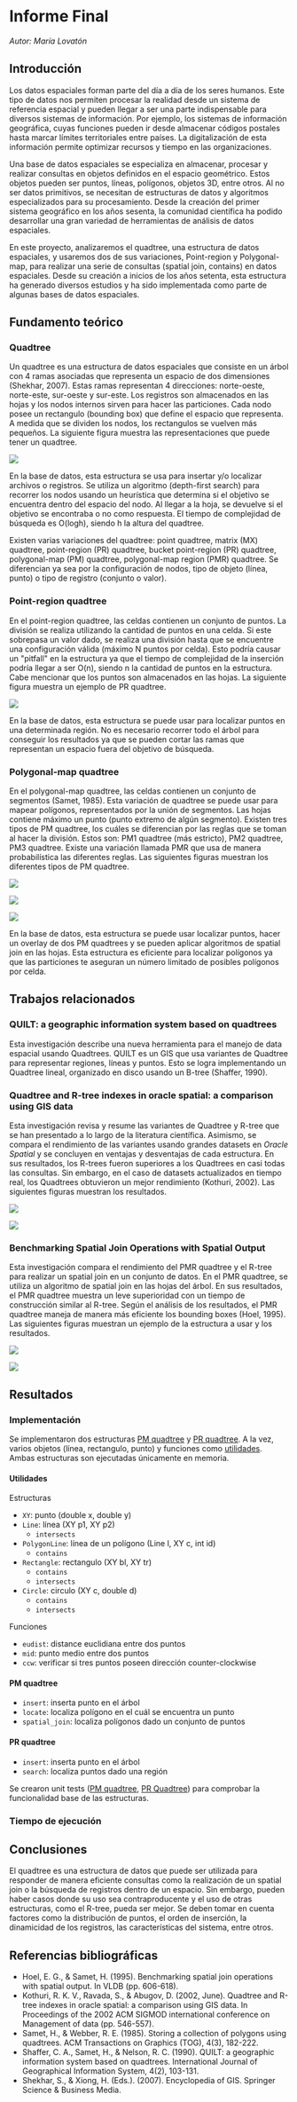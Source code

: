 # Informe Final

_Autor: María Lovatón_

## Introducción

Los datos espaciales forman parte del día a día de los seres humanos. Este tipo de datos nos permiten procesar la realidad desde un sistema de referencia espacial y pueden llegar a ser una parte indispensable para diversos sistemas de información. Por ejemplo, los sistemas de información geográfica, cuyas funciones pueden ir desde almacenar códigos postales hasta marcar límites territoriales entre países. La digitalización de esta información permite optimizar recursos y tiempo en las organizaciones.

Una base de datos espaciales se especializa en almacenar, procesar y realizar consultas en objetos definidos en el espacio geométrico. Estos objetos pueden ser puntos, líneas, polígonos, objetos 3D, entre otros. Al no ser datos primitivos, se necesitan de estructuras de datos y algoritmos especializados para su procesamiento. Desde la creación del primer sistema geográfico en los años sesenta, la comunidad científica ha podido desarrollar una gran variedad de herramientas de análisis de datos espaciales.

En este proyecto, analizaremos el quadtree, una estructura de datos espaciales, y usaremos dos de sus variaciones, Point-region y Polygonal-map, para realizar una serie de consultas (spatial join, contains) en datos espaciales. Desde su creación a inicios de los años setenta, esta estructura ha generado diversos estudios y ha sido implementada como parte de algunas bases de datos espaciales.

## Fundamento teórico

### Quadtree

Un quadtree es una estructura de datos espaciales que consiste en un árbol con 4 ramas asociadas que representa un espacio de dos dimensiones (Shekhar, 2007). Estas ramas representan 4 direcciones: norte-oeste, norte-este, sur-oeste y sur-este. Los registros son almacenados en las hojas y los nodos internos sirven para hacer las particiones. Cada nodo posee un rectangulo (bounding box) que define el espacio que representa. A medida que se dividen los nodos, los rectangulos se vuelven más pequeños. La siguiente figura muestra las representaciones que puede tener un quadtree.

![](images/quadtree.png)

En la base de datos, esta estructura se usa para insertar y/o localizar archivos o registros. Se utiliza un algoritmo (depth-first search) para recorrer los nodos usando un heurística que determina si el objetivo se encuentra dentro del espacio del nodo. Al llegar a la hoja, se devuelve si el objetivo se encontraba o no como respuesta. El tiempo de complejidad de búsqueda es O(logh), siendo h la altura del quadtree.

Existen varias variaciones del quadtree: point quadtree, matrix (MX) quadtree, point-region (PR) quadtree, bucket point-region (PR) quadtree, polygonal-map (PM) quadtree, polygonal-map region (PMR) quadtree. Se diferencian ya sea por la configuración de nodos, tipo de objeto (línea, punto) o tipo de registro (conjunto o valor).

### Point-region quadtree

En el point-region quadtree, las celdas contienen un conjunto de puntos. La división se realiza utilizando la cantidad de puntos en una celda. Si este sobrepasa un valor dado, se realiza una división hasta que se encuentre una configuración válida (máximo N puntos por celda). Esto podría causar un "pitfall" en la estructura ya que el tiempo de complejidad de la inserción podría llegar a ser O(n), siendo n la cantidad de puntos en la estructura. Cabe mencionar que los puntos son almacenados en las hojas. La siguiente figura muestra un ejemplo de PR quadtree.

![](images/prquadtree.png)

En la base de datos, esta estructura se puede usar para localizar puntos en una determinada región. No es necesario recorrer todo el árbol para conseguir los resultados ya que se pueden cortar las ramas que representan un espacio fuera del objetivo de búsqueda.

### Polygonal-map quadtree

En el polygonal-map quadtree, las celdas contienen un conjunto de segmentos (Samet, 1985). Esta variación de quadtree se puede usar para mapear polígonos, representados por la unión de segmentos. Las hojas contiene máximo un punto (punto extremo de algún segmento). Existen tres tipos de PM quadtree, los cuáles se diferencian por las reglas que se toman al hacer la división. Estos son: PM1 quadtree (más estricto), PM2 quadtree, PM3 quadtree. Existe una variación llamada PMR que usa de manera probabilística las diferentes reglas. Las siguientes figuras muestran los diferentes tipos de PM quadtree.

![](images/pmquadtree1.png)

![](images/pmquadtree2.png)

![](images/pmquadtree3.png)

En la base de datos, esta estructura se puede usar localizar puntos, hacer un overlay de dos PM quadtrees y se pueden aplicar algoritmos de spatial join en las hojas. Esta estructura es eficiente para localizar polígonos ya que las particiones te aseguran un número limitado de posibles polígonos por celda.

## Trabajos relacionados

### QUILT: a geographic information system based on quadtrees

Esta investigación describe una nueva herramienta para el manejo de data espacial usando Quadtrees. QUILT es un GIS que usa variantes de Quadtree para representar regiones, líneas y puntos. Esto se logra implementando un Quadtree lineal, organizado en disco usando un B-tree (Shaffer, 1990).

### Quadtree and R-tree indexes in oracle spatial: a comparison using GIS data

Esta investigación revisa y resume las variantes de Quadtree y R-tree que se han presentado a lo largo de la literatura científica. Asimismo, se compara el rendimiento de las variantes usando grandes datasets en _Oracle Spatial_ y se concluyen en ventajas y desventajas de cada estructura. En sus resultados, los R-trees fueron superiores a los Quadtrees en casi todas las consultas. Sin embargo, en el caso de datasets actualizados en tiempo real, los Quadtrees obtuvieron un mejor rendimiento (Kothuri, 2002). Las siguientes figuras muestran los resultados.

![](images/rtree1.png)

![](images/rtree2.png)

### Benchmarking Spatial Join Operations with Spatial Output

Esta investigación compara el rendimiento del PMR quadtree y el R-tree para realizar un spatial join en un conjunto de datos. En el PMR quadtree, se utiliza un algoritmo de spatial join en las hojas del árbol. En sus resultados, el PMR quadtree muestra un leve superioridad con un tiempo de construcción similar al R-tree. Según el análisis de los resultados, el PMR quadtree maneja de manera más eficiente los bounding boxes (Hoel, 1995). Las siguientes figuras muestran un ejemplo de la estructura a usar y los resultados.

![](images/pmrquadtree2.png)

![](images/pmrquadtree.png)

## Resultados

### Implementación

Se implementaron dos estructuras [PM quadtree](https://github.com/mlovatonv/cs3102-proj/blob/main/include/spatial/PMQuadTree.hpp) y [PR quadtree](https://github.com/mlovatonv/cs3102-proj/blob/main/include/spatial/PRQuadTree.hpp). A la vez, varios objetos (línea, rectangulo, punto) y funciones como [utilidades](https://github.com/mlovatonv/cs3102-proj/blob/main/include/spatial/utils.hpp). Ambas estructuras son ejecutadas únicamente en memoria.

#### Utilidades

Estructuras

- `XY`: punto (double x, double y)
- `Line`: línea (XY p1, XY p2)
  - `intersects`
- `PolygonLine`: línea de un polígono (Line l, XY c, int id)
  - `contains`
- `Rectangle`: rectangulo (XY bl, XY tr)
  - `contains`
  - `intersects`
- `Circle`: circulo (XY c, double d)
  - `contains`
  - `intersects`

Funciones

- `eudist`: distance euclidiana entre dos puntos
- `mid`: punto medio entre dos puntos
- `ccw`: verificar si tres puntos poseen dirección counter-clockwise

#### PM quadtree

- `insert`: inserta punto en el árbol
- `locate`: localiza polígono en el cuál se encuentra un punto
- `spatial_join`: localiza polígonos dado un conjunto de puntos

#### PR quadtree

- `insert`: inserta punto en el árbol
- `search`: localiza puntos dado una región

Se crearon unit tests ([PM quadtree](https://github.com/mlovatonv/cs3102-proj/blob/main/test/test_PMQuadTree.cpp), [PR Quadtree](https://github.com/mlovatonv/cs3102-proj/blob/main/test/test_PRQuadTree.cpp)) para comprobar la funcionalidad base de las estructuras.

### Tiempo de ejecución

## Conclusiones

El quadtree es una estructura de datos que puede ser utilizada para responder de manera eficiente consultas como la realización de un spatial join o la búsqueda de registros dentro de un espacio. Sin embargo, pueden haber casos donde su uso sea contraproducente y el uso de otras estructuras, como el R-tree, pueda ser mejor. Se deben tomar en cuenta factores como la distribución de puntos, el orden de inserción, la dinamicidad de los registros, las características del sistema, entre otros.

## Referencias bibliográficas

- Hoel, E. G., & Samet, H. (1995). Benchmarking spatial join operations with spatial output. In VLDB (pp. 606-618).
- Kothuri, R. K. V., Ravada, S., & Abugov, D. (2002, June). Quadtree and R-tree indexes in oracle spatial: a comparison using GIS data. In Proceedings of the 2002 ACM SIGMOD international conference on Management of data (pp. 546-557).
- Samet, H., & Webber, R. E. (1985). Storing a collection of polygons using quadtrees. ACM Transactions on Graphics (TOG), 4(3), 182-222.
- Shaffer, C. A., Samet, H., & Nelson, R. C. (1990). QUILT: a geographic information system based on quadtrees. International Journal of Geographical Information System, 4(2), 103-131.
- Shekhar, S., & Xiong, H. (Eds.). (2007). Encyclopedia of GIS. Springer Science & Business Media.
